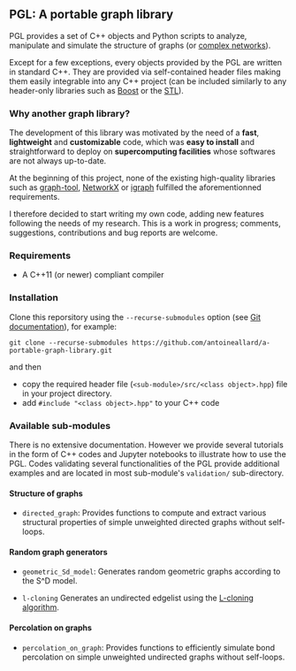 ## PGL: A portable graph library

PGL provides a set of C++<!--/Python--> objects and Python scripts to analyze, manipulate and simulate the structure of graphs (or [complex networks]).

Except for a few exceptions, every objects provided by the PGL are written in standard C++. They are provided via self-contained header files making them easily integrable into any C++ project (can be included similarly to any header-only libraries such as [Boost] or the [STL]).

<!--- Some functionalities of the C++ library are also available as a Python module. Objects in this module are simple wrappers around the C++ objects generated by [pybind11].--->

### Why another graph library?

The development of this library was motivated by the need of a __fast__, __lightweight__ and __customizable__ code, which was __easy to install__ and straightforward to deploy on __supercomputing facilities__ whose softwares are not always up-to-date.

At the beginning of this project, none of the existing high-quality libraries such as [graph-tool], [NetworkX] or [igraph] fulfilled the aforementionned requirements.

I therefore decided to start writing my own code, adding new features following the needs of my research. This is a work in progress; comments, suggestions, contributions and bug reports are welcome.

### Requirements

  * A C++11 (or newer) compliant compiler
  <!--- * python 3.x (for the Python module)--->
  <!--- * [pybind11] (for the Python module; should be installed automatically)--->


### Installation<!-- (Linux, OS X)-->

Clone this reporsitory using the `--recurse-submodules` option (see [Git documentation]), for example:
```
git clone --recurse-submodules https://github.com/antoineallard/a-portable-graph-library.git
```
and then
<!--- ##### C++--->
  * copy the required header file (`<sub-module>/src/<class object>.hpp`) file in your project directory.
  * add `#include "<class object>.hpp"` to your C++ code

<!--- ##### Python module
  * clone this repository
  * `cd a-portable-graph-library`
  * `pip3 install --global-option=build_ext --global-option="-I"${PWD} python_module_setup/`
  * add `import pgl` to your Python script--->


### Available sub-modules

There is no extensive documentation. However we provide several tutorials in the form of C++ codes and Jupyter notebooks to illustrate how to use the PGL. Codes validating several functionalities of the PGL provide additional examples and are located in most sub-module's `validation/` sub-directory.

#### Structure of graphs

  * `directed_graph`: Provides functions to compute and extract various structural properties of simple unweighted directed graphs without self-loops.
<!--- Most of these functionalities are also available in the `pgl` Python module.--->


#### Random graph generators

  * `geometric_Sd_model`: Generates random geometric graphs according to the S^D model.

  * `l-cloning` Generates an undirected edgelist using the [L-cloning algorithm][6]. <!--As the number of copies goes to infinity, the generated edgelist belongs to the ensemble considered in the message passing approach.-->


#### Percolation on graphs

  * `percolation_on_graph`: Provides functions to efficiently simulate bond percolation on simple unweighted undirected graphs without self-loops.



[Boost]:              https://www.boost.org
[complex networks]:   https://en.wikipedia.org/wiki/Complex_network
[Eigen]:              http://eigen.tuxfamily.org
[Git documentation]:  https://git-scm.com/book/en/v2/Git-Tools-Submodules
[graph-tool]:         https://graph-tool.skewed.de/
[igraph]:             https://igraph.org/
[NetworkX]:           https://networkx.github.io/
[pybind11]:           https://github.com/pybind/pybind11
[Spectra]:            https://spectralib.org/
[STL]:                https://en.cppreference.com/w


[2]: http://doi.org/10.1103/PhysRevE.64.026118
[5]: http://doi.org/10.1103/PhysRevLett.113.208702
[6]: http://doi.org/10.1103/PhysRevE.91.052807
